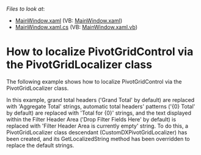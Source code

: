 <!-- default file list -->
*Files to look at*:

* [MainWindow.xaml](./CS/DXPivotGrid_Localization/MainWindow.xaml) (VB: [MainWindow.xaml](./VB/DXPivotGrid_Localization/MainWindow.xaml))
* [MainWindow.xaml.cs](./CS/DXPivotGrid_Localization/MainWindow.xaml.cs) (VB: [MainWindow.xaml.vb](./VB/DXPivotGrid_Localization/MainWindow.xaml.vb))
<!-- default file list end -->
# How to localize PivotGridControl via the PivotGridLocalizer class


<p>The following example shows how to localize PivotGridControl via the PivotGridLocalizer class.</p><p>In this example, grand total headers ('Grand Total' by default) are replaced with 'Aggregate Total' strings, automatic total headers' patterns ('{0} Total' by default) are replaced with 'Total for {0}' strings, and the text displayed within the Filter Header Area ('Drop Filter Fields Here' by default) is replaced with 'Filter Header Area is currently empty' string. To do this, a PivotGridLocalizer class descendant (CustomDXPivotGridLocalizer) has been created, and its GetLocalizedString method has been overridden to replace the default strings.</p>

<br/>


